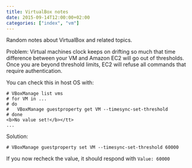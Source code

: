 ```yaml
---
title: VirtualBox notes
date: 2015-09-14T12:00:00+02:00
categories: ["index", "vm"]
---
```

Random notes about VirtualBox and related topics.
<!--more-->
Problem:
Virtual machines clock keeps on drifting so much that time difference between your VM and Amazon EC2 will go out of thresholds. Once you are beyond threshold limits, EC2 will refuse all commands that require authentication.

You can check this in host OS with:
```
# VBoxManage list vms
# for VM in ...
# do
#   VBoxManage guestproperty get VM --timesync-set-threshold
# done
<b>No value set!</b></tt>
...
```

Solution:
```
# VBoxManage guestproperty set VM --timesync-set-threshold 60000
```

If you now recheck the value, it should respond with `Value: 60000`
